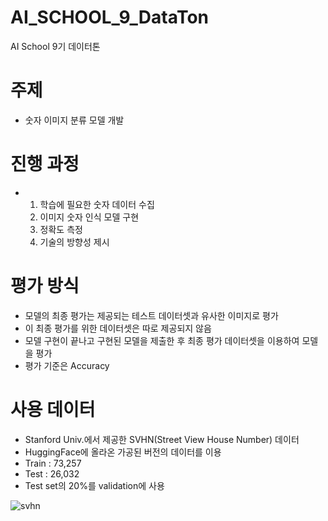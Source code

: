 # AI_SCHOOL_9_DataTon
AI School 9기 데이터톤 
# 주제
- 숫자 이미지 분류 모델 개발
# 진행 과정
- 1. 학습에 필요한 숫자 데이터 수집
  2. 이미지 숫자 인식 모델 구현
  3. 정확도 측정
  4. 기술의 방향성 제시
# 평가 방식
- 모델의 최종 평가는 제공되는 테스트 데이터셋과 유사한 이미지로 평가 
- 이 최종 평가를 위한 데이터셋은 따로 제공되지 않음
- 모델 구현이 끝나고 구현된 모델을 제출한 후 최종 평가 데이터셋을 이용하여 모델을 평가
- 평가 기준은 Accuracy

# 사용 데이터
- Stanford Univ.에서 제공한 SVHN(Street View House Number) 데이터
- HuggingFace에 올라온 가공된 버전의 데이터를 이용
- Train : 73,257
- Test : 26,032
- Test set의 20%를 validation에 사용

![svhn](https://github.com/Seongjin1225/AI_SCHOOL_9_DataTon/assets/114036940/68b17cb2-87e7-4216-852e-010b8a6dd476)
